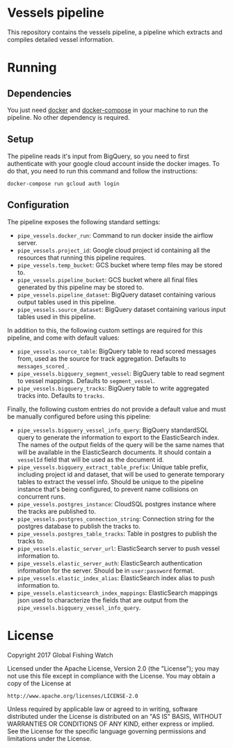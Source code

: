# Vessels pipeline

This repository contains the vessels pipeline, a pipeline which extracts and compiles detailed vessel information.

# Running

## Dependencies

You just need [docker](https://www.docker.com/) and [docker-compose](https://docs.docker.com/compose/) in your machine to run the pipeline. No other dependency is required.

## Setup

The pipeline reads it's input from BigQuery, so you need to first authenticate with your google cloud account inside the docker images. To do that, you need to run this command and follow the instructions:

```
docker-compose run gcloud auth login
```

## Configuration

The pipeline exposes the following standard settings:

* `pipe_vessels.docker_run`: Command to run docker inside the airflow server.
* `pipe_vessels.project_id`: Google cloud project id containing all the resources that running this pipeline requires.
* `pipe_vessels.temp_bucket`: GCS bucket where temp files may be stored to.
* `pipe_vessels.pipeline_bucket`: GCS bucket where all final files generated by this pipeline may be stored to.
* `pipe_vessels.pipeline_dataset`: BigQuery dataset containing various output tables used in this pipeline.
* `pipe_vessels.source_dataset`: BigQuery dataset containing various input tables used in this pipeline.

In addition to this, the following custom settings are required for this
pipeline, and come with default values:

* `pipe_vessels.source_table`: BigQuery table to read scored messages from, used as the source for track aggregation. Defaults to `messages_scored_`.
* `pipe_vessels.bigquery_segment_vessel`: BigQuery table to read segment to vessel mappings. Defaults to `segment_vessel`.
* `pipe_vessels.bigquery_tracks`: BigQuery table to write aggregated tracks into. Defaults to `tracks`.

Finally, the following custom entries do not provide a default value and must be manually configured before using this pipeline:

* `pipe_vessels.bigquery_vessel_info_query`: BigQuery standardSQL query to generate the information to export to the ElasticSearch index. The names of the output fields of the query will be the same names that will be available in the ElasticSearch documents. It should contain a `vesselId` field that will be used as the document id.
* `pipe_vessels.bigquery_extract_table_prefix`: Unique table prefix, including project id and dataset, that will be used to generate temporary tables to extract the vessel info. Should be unique to the pipeline instance that's being configured, to prevent name collisions on concurrent runs.
* `pipe_vessels.postgres_instance`: CloudSQL postgres instance where the tracks are published to.
* `pipe_vessels.postgres_connection_string`: Connection string for the postgres database to publish the tracks to.
* `pipe_vessels.postgres_table_tracks`: Table in postgres to publish the tracks to.
* `pipe_vessels.elastic_server_url`: ElasticSearch server to push vessel information to.
* `pipe_vessels.elastic_server_auth`: ElasticSearch authentication information for the server. Should be in `user:password` format.
* `pipe_vessels.elastic_index_alias`: ElasticSearch index alias to push information to. 
* `pipe_vessels.elasticsearch_index_mappings`: ElasticSearch mappings json used to characterize the fields that are output from the `pipe_vessels.bigquery_vessel_info_query`.

# License

Copyright 2017 Global Fishing Watch

Licensed under the Apache License, Version 2.0 (the "License");
you may not use this file except in compliance with the License.
You may obtain a copy of the License at

    http://www.apache.org/licenses/LICENSE-2.0

Unless required by applicable law or agreed to in writing, software
distributed under the License is distributed on an "AS IS" BASIS,
WITHOUT WARRANTIES OR CONDITIONS OF ANY KIND, either express or implied.
See the License for the specific language governing permissions and
limitations under the License.
